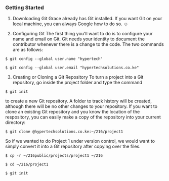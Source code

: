 ### Getting Started

1. Downloading Git
Grace already has Git installed. If you want Git on your local machine, you can always Google how to do so. ☺

2. Configuring Git
The first thing you'll want to do is to configure your name and email on Git. Git needs your identity to document the contributor whenever there is a change to the code. The two commands are as follows:

`$ git config --global user.name "hypertech"`

`$ git config --global user.email "hypertechsolutions.co.ke"`

3. Creating or Cloning a Git Repository
To turn a project into a Git repository, go inside the project folder and type the command

`$ git init`

to create a new Git repository. A folder to track history will be created, although there will be no other changes to your repository. If you want to clone an existing Git repository and you know the location of the respository, you can easily make a copy of the repository into your current directory:

`$ git clone @hypertechsolutions.co.ke:~/216/project1`

So if we wanted to do Project 1 under version control, we would want to simply convert it into a Git repository after copying over the files.

`$ cp -r ~/216public/projects/project1 ~/216`

`$ cd ~/216/project1`

`$ git init`
